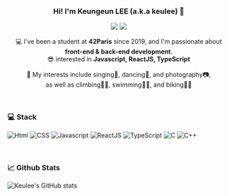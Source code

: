 <!--
**keulee/keulee** is a ✨ _special_ ✨ repository because its `README.md` (this file) appears on your GitHub profile.

Here are some ideas to get you started:

- 🔭 I’m currently working on ...
- 🌱 I’m currently learning ...
- 👯 I’m looking to collaborate on ...
- 🤔 I’m looking for help with ...
- 💬 Ask me about ...
- 📫 How to reach me: ...
- 😄 Pronouns: ...
- ⚡ Fun fact: ...
-->

<div align="center">

### Hi! I'm Keungeun LEE (a.k.a keulee) 👋

<p>
  <a href="https://42.fr/" target="_blank"><img src="https://img.shields.io/badge/42Paris-000000?style=plat-square&logo=42&logoColor=white"/></a>
  <a href="mailto:klee8903@gmail.com" target="_blank"><img src="https://img.shields.io/badge/klee8903@gmail.com-EA4335?style=flat-square&logo=Gmail&logoColor=white"/></a>
</p>
  
💻 I've been a student at **42Paris** since 2019, and I'm passionate about **front-end & back-end development**.
<br>
😎 interested in **Javascript, ReactJS, TypeScript**
<br>
<br>
👾 My interests include singing🎤, dancing💃, and photography📷,
<br>
as well as climbing🧗‍♀️, swimming🏊‍♀️, and biking🚴‍♀️
  
</div>
<br>

### 💻  Stack 
<p>
  <img alt="Html" src ="https://img.shields.io/badge/HTML5-E34F26.svg?&style=for-the-badge&logo=HTML5&logoColor=white"/> <img alt="CSS" src ="https://img.shields.io/badge/CSS3-1572B6.svg?&style=for-the-badge&logo=Javascript&logoColor=white"/> <img alt="Javascript" src ="https://img.shields.io/badge/JavaScript-F7DF1E.svg?&style=for-the-badge&logo=Javascript&logoColor=black"/> <img alt="ReactJS" src ="https://img.shields.io/badge/React-61DAFB.svg?&style=for-the-badge&logo=Javascript&logoColor=black"/> <img alt="TypeScript" src ="https://img.shields.io/badge/TypeScript-3178C6.svg?&style=for-the-badge&logo=TypeScript&logoColor=white"/> <img alt="C" src ="https://img.shields.io/badge/C-A8B9CC.svg?&style=for-the-badge&logo=C&logoColor=black"/> <img alt="C++" src ="https://img.shields.io/badge/C++-00599C.svg?style=for-the-badge&logo=c%2B%2B"/>
</p>

<br>

### 📈 Github Stats

![Keulee's GitHub stats](https://github-readme-stats.vercel.app/api?username=keulee&show_icons=true&theme=radical)

